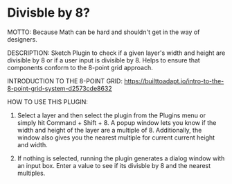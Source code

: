 # Divisble by 8?
MOTTO: 
Because Math can be hard and shouldn't get in the way of designers.

DESCRIPTION:
Sketch Plugin to check if a given layer's width and height are divisible by 8 or if a user input is divisible by 8. Helps to ensure that components conform to the 8-point grid approach.

INTRODUCTION TO THE 8-POINT GRID: https://builttoadapt.io/intro-to-the-8-point-grid-system-d2573cde8632

HOW TO USE THIS PLUGIN:
1. Select a layer and then select the plugin from the Plugins menu or simply hit Command + Shift + 8. 
   A popup window lets you know if the width and height of the layer are a multiple of 8. Additionally, the window also gives you the nearest multiple for current current height and width.

2. If nothing is selected, running the plugin generates a dialog window with an input box. Enter a value to see if its divisble by 8 and the nearest multiples.

